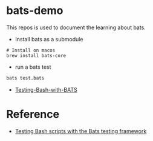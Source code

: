 # bats-demo

This repos is used to document the learning about bats.

- Install bats as a submodule 

``` shell
# Install on macos
brew install bats-core
```

- run a bats test

```bash
bats test.bats
```

- [Testing-Bash-with-BATS](Testing-Bash-with-BATS/Readme.md)


# Reference

- [Testing Bash scripts with the Bats testing framework](https://advancedweb.hu/testing-bash-scripts-with-the-bats-testing-framework/)
